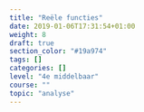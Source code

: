 ```yaml
---
title: "Reële functies"
date: 2019-01-06T17:31:54+01:00
weight: 8
draft: true
section_color: "#19a974"
tags: []
categories: []
level: "4e middelbaar"
course: ""
topic: "analyse"
---
```



